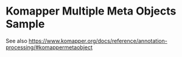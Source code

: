 # Komapper Multiple Meta Objects Sample

See also https://www.komapper.org/docs/reference/annotation-processing/#komappermetaobject